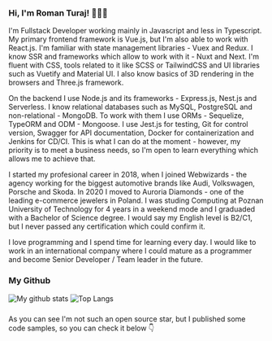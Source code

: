 ### Hi, I'm Roman Turaj! 👋👋👋

I'm Fullstack Developer working mainly in Javascript and less in Typescript. My primary frontend framework is Vue.js, but I'm also able to work with React.js. I'm familiar with state management libraries - Vuex and Redux. I know SSR and frameworks which allow to work with it - Nuxt and Next. I'm fluent with CSS, tools related to it like SCSS or TailwindCSS and UI libraries such as Vuetify and Material UI. I also know basics of 3D rendering in the browsers and Three.js framework.

On the backend I use Node.js and its frameworks - Express.js, Nest.js and Serverless. I know relational databases such as MySQL, PostgreSQL and non-relational - MongoDB. To work with them I use ORMs - Sequelize, TypeORM and ODM - Mongoose. I use Jest.js for testing, Git for control version, Swagger for API documentation, Docker for containerization and Jenkins for CD/CI. This is what I can do at the moment - however, my priority is to meet a business needs, so I'm open to learn everything which allows me to achieve that.

I started my profesional career in 2018, when I joined Webwizards - the agency working for the biggest automotive brands like Audi, Volkswagen, Porsche and Skoda. In 2020 I moved to Auroria Diamonds - one of the leading e-commerce jewelers in Poland. I was studing Computing at Poznan University of Technology for 4 years in a weekend mode and I graduaded with a Bachelor of Science degree. I would say my English level is B2/C1, but I never passed any certification which could confirm it.

I love programming and I spend time for learning every day. I would like to work in an international company where I could mature as a programmer and become Senior Developer / Team leader in the future.
 

### My Github
<div>
<img align="top" src="https://github-readme-stats.vercel.app/api?username=rturaj&title_color=2d77dc&icon_color=2d77dc&text_color=2d77dc&bg_color=00000000&show_icons=true&hide_border=true&count_private=true&show_icons=true&include_all_commits=true&hide=stars" alt="My github stats" />
<img align="top" src="https://github-readme-stats.vercel.app/api/top-langs/?username=rturaj&langs_count=20&layout=compact&count_private=true&hide_border=true&title_color=2d77dc&icon_color=2d77dc&text_color=2d77dc&bg_color=00000000&show_icons=true" alt="Top Langs" />

</div>

###

As you can see I'm not such an open source star, but I published some code samples, so you can check it below 👇
